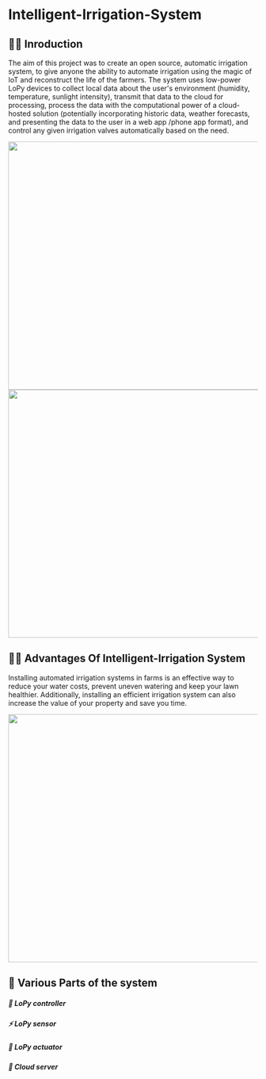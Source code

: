 # Intelligent-Irrigation-System

## 🙌🏻 Inroduction

The aim of this project was to create an open source, automatic irrigation system, to give anyone the ability to automate irrigation using the magic of IoT and reconstruct the life of the farmers.
The system uses low-power LoPy devices to collect local data about the user's environment (humidity, temperature, sunlight intensity), transmit that data to the cloud for processing, process the data with the computational power of a cloud-hosted solution (potentially incorporating historic data, weather forecasts, and presenting the data to the user in a web app /phone app format), and control any given irrigation valves automatically based on the need.

<img align="center" width="800" height="500" src="http://www.dailycivil.com/wp-content/uploads/2018/02/drip-irrigation-system-layout-1.jpg">

<img align="center" width="800" height="500" src="https://www.disruptordaily.com/wp-content/uploads/2018/01/Tevatronic-Smart-Irrigation-Guidance-For-More-Successful-Harvestings-805x527.jpg">

## 🙌🏻 Advantages Of Intelligent-Irrigation System

Installing automated irrigation systems in farms is an effective way to reduce your water costs, prevent uneven watering and keep your lawn healthier. Additionally, installing an efficient irrigation system can also increase the value of your property and save you time.

<img align="center" width="800" height="500" src="https://2.wlimg.com/product_images/bc-full/dir_152/4552028/smart-irrigation-fertigation-1503383077-3176067.jpg">

## 🎩 Various Parts of the system
 ##### 🧘 LoPy controller
 ##### ⚡️ LoPy sensor
 ##### 📝 LoPy actuator 
 ##### 🔐 Cloud server
